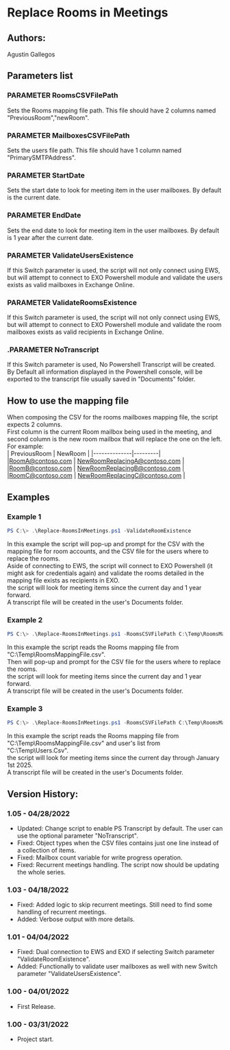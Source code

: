 ﻿# Replace Rooms in Meetings  

## Authors:  
Agustin Gallegos  

## Parameters list  

### PARAMETER RoomsCSVFilePath  
Sets the Rooms mapping file path. This file should have 2 columns named "PreviousRoom","newRoom".  

### PARAMETER MailboxesCSVFilePath  
Sets the users file path. This file should have 1 column named "PrimarySMTPAddress".  

### PARAMETER StartDate  
Sets the start date to look for meeting item in the user mailboxes. By default is the current date.  

### PARAMETER EndDate  
Sets the end date to look for meeting item in the user mailboxes. By default is 1 year after the current date.  

### PARAMETER ValidateUsersExistence  
If this Switch parameter is used, the script will not only connect using EWS, but will attempt to connect to EXO Powershell module and validate the users exists as valid mailboxes in Exchange Online.  

### PARAMETER ValidateRoomsExistence  
If this Switch parameter is used, the script will not only connect using EWS, but will attempt to connect to EXO Powershell module and validate the room mailboxes exists as valid recipients in Exchange Online.  

### .PARAMETER NoTranscript  
If this Switch parameter is used, No Powershell Transcript will be created. By Default all information displayed in the Powershell console, will be exported to the transcript file usually saved in "Documents" folder.  
   
## How to use the mapping file  
When composing the CSV for the rooms mailboxes mapping file, the script expects 2 columns.  
First column is the current Room mailbox being used in the meeting, and second column is the new room mailbox that will replace the one on the left.  
For example:  
| PreviousRoom | NewRoom |
|--------------|---------|
|RoomA@contoso.com | NewRoomReplacingA@contoso.com |
|RoomB@contoso.com | NewRoomReplacingB@contoso.com |
|RoomC@contoso.com | NewRoomReplacingC@contoso.com |

## Examples  
### Example 1  
```powershell
PS C:\> .\Replace-RoomsInMeetings.ps1 -ValidateRoomExistence
```
In this example the script will pop-up and prompt for the CSV with the mapping file for room accounts, and the CSV file for the users where to replace the rooms.  
Aside of connecting to EWS, the script will connect to EXO Powershell (it might ask for credentials again) and validate the rooms detailed in the mapping file exists as recipients in EXO.  
the script will look for meeting items since the current day and 1 year forward.  
A transcript file will be created in the user's Documents folder.  

### Example 2  
```powershell
PS C:\> .\Replace-RoomsInMeetings.ps1 -RoomsCSVFilePath C:\Temp\RoomsMappingFile.csv
```
In this example the script reads the Rooms mapping file from "C:\Temp\RoomsMappingFile.csv".  
Then will pop-up and prompt for the CSV file for the users where to replace the rooms.  
the script will look for meeting items since the current day and 1 year forward.  
A transcript file will be created in the user's Documents folder.  

### Example 3  
```powershell
PS C:\> .\Replace-RoomsInMeetings.ps1 -RoomsCSVFilePath C:\Temp\RoomsMappingFile.csv -MailboxesCSVFilePath C:\Temp\Users.Csv -EndDate 01/01/2025
```
In this example the script reads the Rooms mapping file from "C:\Temp\RoomsMappingFile.csv" and user's list from "C:\Temp\Users.Csv".  
the script will look for meeting items since the current day through January 1st 2025.  
A transcript file will be created in the user's Documents folder.  

## Version History:
### 1.05 - 04/28/2022
 - Updated: Change script to enable PS Transcript by default. The user can use the optional parameter "NoTranscript".  
 - Fixed: Object types when the CSV files contains just one line instead of a collection of items.
 - Fixed: Mailbox count variable for write progress operation.
 - Fixed: Recurrent meetings handling. The script now should be updating the whole series.  
### 1.03 - 04/18/2022
 - Fixed: Added logic to skip recurrent meetings. Still need to find some handling of recurrent meetings.
 - Added: Verbose output with more details.
### 1.01 - 04/04/2022
 - Fixed: Dual connection to EWS and EXO if selecting Switch parameter "ValidateRoomExistence".
 - Added: Functionally to validate user mailboxes as well with new Switch parameter "ValidateUsersExistence".
### 1.00 - 04/01/2022
 - First Release.
### 1.00 - 03/31/2022
 - Project start.